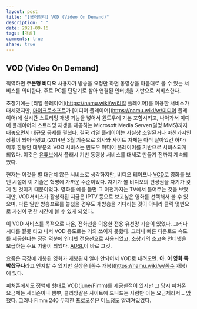 ```yaml
---
layout: post
title: "[용어정리] VOD (Video On Demand)"
description: " "
date: 2021-09-16
tags: [개발]
comments: true
share: true
---
```


## VOD (Video On Demand)

직역하면 **주문형 비디오** 사용자가 방송을 요청만 하면 동영상을 마음대로 볼 수 있는 서비스를 의미한다. 주로 PC를 단말기로 삼아 연결된 인터넷을 기반으로 서비스한다.

  초창기에는 [리얼 플레이어](https://namu.wiki/w/리얼 플레이어)를 이용한 서비스가 대세였지만, [마이크로소프트](https://namu.wiki/w/마이크로소프트)가 [미디어 플레이어](https://namu.wiki/w/미디어 플레이어)에 실시간 스트리밍 재생 기능을 넣어서 윈도우에 기본 포함시키고, 나아가서 미디어 플레이어의 스트리밍 재생을 제공하는 Microsoft Media Server(일명 MMS)까지 내놓으면서 대규모 공세를 펼쳤다. 결국 리얼 플레이어는 사실상 소멸된거나 마찬가지인 상황이 되어버렸고,(2014년 3월 기준으로 회사와 사이트 자체는 아직 살아있긴 하다) 이후 한동안 대부분의 VOD 서비스는 윈도우 미디어 플레이어를 기반으로 서비스되게 되었다. 이것은 [유튜브](https://namu.wiki/w/유튜브)에서 플래시 기반 동영상 서비스를 대세로 만들기 전까지 계속되었다.

현재는 이것을 별 대단치 않은 서비스로 생각하지만, 비디오 테이프나 [VCD](https://namu.wiki/w/VCD)로 영화를 보던 시절에 이 기술은 혁명에 가까운 수준이었다. 자기가 볼 비디오의 편성권을 자기가 갖게 된 것이기 때문이었다. 영화를 예를 들면 그 이전까지는 TV에서 틀어주는 것을 보았지만, VOD서비스가 활성화된 지금은 IPTV 등으로 보고싶은 영화를 선택해서 볼 수 있으며, 다른 일반 방송프로를 놓쳤을 경우도 재방송을 기다리는 것이 아니라 클릭 몇번으로 자신이 편한 시간에 볼 수 있게 되었다.

이 VOD 서비스를 목적으로 나온, 전화선을 이용한 전용 유선망 기술이 있었다. 그러나 시대를 잘못 타고 나서 VOD 용도로는 거의 쓰이지 못했다. 그러나 빠른 다운로드 속도를 제공한다는 장점 덕분에 인터넷 전용선으로 사용되었고, 초창기의 초고속 인터넷을 보급하는 주요 기술이 되었다. [ADSL](https://namu.wiki/w/ADSL)이 바로 그것.

요즘은 극장에 개봉된 영화가 개봉된지 얼마 안되어서 VOD로 내려오면. **아. 이 영화 쪽박찼구나**라고 인지할 수 있지만 실상은 [꼼수 개봉](https://namu.wiki/w/꼼수 개봉)에 있다.

피처폰에서도 정액제 형태로 VOD(june/Fimm)를 제공한적이 있지만 그 당시 피처폰 요금제는 세티즌이나 뽐뿌, 클리앙같은 사이트에 드나드는 사람만 아는 요금제라서... [망했다](https://namu.wiki/w/망했어요). 그러나 Fimm 240 무제한 프로모션은 어느정도 알려져있었다.  

